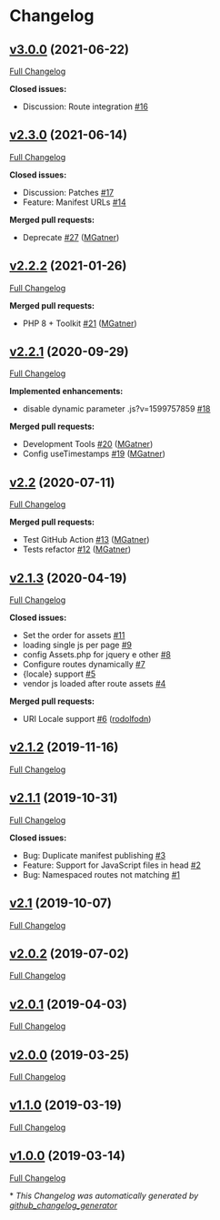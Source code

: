 # Changelog

## [v3.0.0](https://github.com/tattersoftware/codeigniter4-assets/tree/v3.0.0) (2021-06-22)

[Full Changelog](https://github.com/tattersoftware/codeigniter4-assets/compare/v2.3.0...v3.0.0)

**Closed issues:**

- Discussion: Route integration [\#16](https://github.com/tattersoftware/codeigniter4-assets/issues/16)

## [v2.3.0](https://github.com/tattersoftware/codeigniter4-assets/tree/v2.3.0) (2021-06-14)

[Full Changelog](https://github.com/tattersoftware/codeigniter4-assets/compare/v2.2.2...v2.3.0)

**Closed issues:**

- Discussion: Patches [\#17](https://github.com/tattersoftware/codeigniter4-assets/issues/17)
- Feature: Manifest URLs [\#14](https://github.com/tattersoftware/codeigniter4-assets/issues/14)

**Merged pull requests:**

- Deprecate [\#27](https://github.com/tattersoftware/codeigniter4-assets/pull/27) ([MGatner](https://github.com/MGatner))

## [v2.2.2](https://github.com/tattersoftware/codeigniter4-assets/tree/v2.2.2) (2021-01-26)

[Full Changelog](https://github.com/tattersoftware/codeigniter4-assets/compare/v2.2.1...v2.2.2)

**Merged pull requests:**

- PHP 8 + Toolkit [\#21](https://github.com/tattersoftware/codeigniter4-assets/pull/21) ([MGatner](https://github.com/MGatner))

## [v2.2.1](https://github.com/tattersoftware/codeigniter4-assets/tree/v2.2.1) (2020-09-29)

[Full Changelog](https://github.com/tattersoftware/codeigniter4-assets/compare/v2.2...v2.2.1)

**Implemented enhancements:**

- disable dynamic parameter .js?v=1599757859 [\#18](https://github.com/tattersoftware/codeigniter4-assets/issues/18)

**Merged pull requests:**

- Development Tools [\#20](https://github.com/tattersoftware/codeigniter4-assets/pull/20) ([MGatner](https://github.com/MGatner))
- Config useTimestamps [\#19](https://github.com/tattersoftware/codeigniter4-assets/pull/19) ([MGatner](https://github.com/MGatner))

## [v2.2](https://github.com/tattersoftware/codeigniter4-assets/tree/v2.2) (2020-07-11)

[Full Changelog](https://github.com/tattersoftware/codeigniter4-assets/compare/v2.1.3...v2.2)

**Merged pull requests:**

- Test GitHub Action [\#13](https://github.com/tattersoftware/codeigniter4-assets/pull/13) ([MGatner](https://github.com/MGatner))
- Tests refactor [\#12](https://github.com/tattersoftware/codeigniter4-assets/pull/12) ([MGatner](https://github.com/MGatner))

## [v2.1.3](https://github.com/tattersoftware/codeigniter4-assets/tree/v2.1.3) (2020-04-19)

[Full Changelog](https://github.com/tattersoftware/codeigniter4-assets/compare/v2.1.2...v2.1.3)

**Closed issues:**

- Set the order for assets [\#11](https://github.com/tattersoftware/codeigniter4-assets/issues/11)
- loading single js per page [\#9](https://github.com/tattersoftware/codeigniter4-assets/issues/9)
- config Assets.php for jquery e other [\#8](https://github.com/tattersoftware/codeigniter4-assets/issues/8)
- Configure routes dynamically [\#7](https://github.com/tattersoftware/codeigniter4-assets/issues/7)
- {locale} support [\#5](https://github.com/tattersoftware/codeigniter4-assets/issues/5)
- vendor js loaded after route assets [\#4](https://github.com/tattersoftware/codeigniter4-assets/issues/4)

**Merged pull requests:**

- URI Locale support [\#6](https://github.com/tattersoftware/codeigniter4-assets/pull/6) ([rodolfodn](https://github.com/rodolfodn))

## [v2.1.2](https://github.com/tattersoftware/codeigniter4-assets/tree/v2.1.2) (2019-11-16)

[Full Changelog](https://github.com/tattersoftware/codeigniter4-assets/compare/v2.1.1...v2.1.2)

## [v2.1.1](https://github.com/tattersoftware/codeigniter4-assets/tree/v2.1.1) (2019-10-31)

[Full Changelog](https://github.com/tattersoftware/codeigniter4-assets/compare/v2.1...v2.1.1)

**Closed issues:**

- Bug: Duplicate manifest publishing [\#3](https://github.com/tattersoftware/codeigniter4-assets/issues/3)
- Feature: Support for JavaScript files in head [\#2](https://github.com/tattersoftware/codeigniter4-assets/issues/2)
- Bug: Namespaced routes not matching [\#1](https://github.com/tattersoftware/codeigniter4-assets/issues/1)

## [v2.1](https://github.com/tattersoftware/codeigniter4-assets/tree/v2.1) (2019-10-07)

[Full Changelog](https://github.com/tattersoftware/codeigniter4-assets/compare/v2.0.2...v2.1)

## [v2.0.2](https://github.com/tattersoftware/codeigniter4-assets/tree/v2.0.2) (2019-07-02)

[Full Changelog](https://github.com/tattersoftware/codeigniter4-assets/compare/v2.0.1...v2.0.2)

## [v2.0.1](https://github.com/tattersoftware/codeigniter4-assets/tree/v2.0.1) (2019-04-03)

[Full Changelog](https://github.com/tattersoftware/codeigniter4-assets/compare/v2.0.0...v2.0.1)

## [v2.0.0](https://github.com/tattersoftware/codeigniter4-assets/tree/v2.0.0) (2019-03-25)

[Full Changelog](https://github.com/tattersoftware/codeigniter4-assets/compare/v1.1.0...v2.0.0)

## [v1.1.0](https://github.com/tattersoftware/codeigniter4-assets/tree/v1.1.0) (2019-03-19)

[Full Changelog](https://github.com/tattersoftware/codeigniter4-assets/compare/v1.0.0...v1.1.0)

## [v1.0.0](https://github.com/tattersoftware/codeigniter4-assets/tree/v1.0.0) (2019-03-14)

[Full Changelog](https://github.com/tattersoftware/codeigniter4-assets/compare/7872bbe4077ad841b21c95d42c010cca6c9de3fa...v1.0.0)



\* *This Changelog was automatically generated by [github_changelog_generator](https://github.com/github-changelog-generator/github-changelog-generator)*
